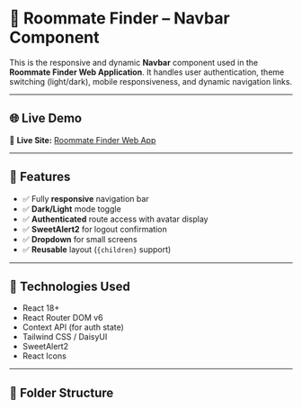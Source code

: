 # 🧭 Roommate Finder – Navbar Component

This is the responsive and dynamic **Navbar** component used in the **Roommate Finder Web Application**. It handles user authentication, theme switching (light/dark), mobile responsiveness, and dynamic navigation links.

---

## 🌐 Live Demo

🔗 **Live Site:** [Roommate Finder Web App](https://splendid-lolly-72780d.netlify.app/)

---

## 🚀 Features

- ✅ Fully **responsive** navigation bar
- ✅ **Dark/Light** mode toggle
- ✅ **Authenticated** route access with avatar display
- ✅ **SweetAlert2** for logout confirmation
- ✅ **Dropdown** for small screens
- ✅ **Reusable** layout (`{children}` support)

---

## 🧱 Technologies Used

- React 18+
- React Router DOM v6
- Context API (for auth state)
- Tailwind CSS / DaisyUI
- SweetAlert2
- React Icons

---

## 📁 Folder Structure


